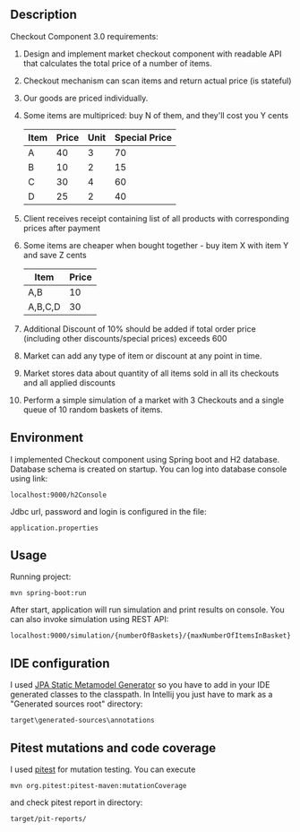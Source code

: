 ## Description

Checkout Component 3.0 requirements:

1. Design and implement market checkout component with readable API that calculates the total price of a number of items.
2. Checkout mechanism can scan items and return actual price (is stateful)
3. Our goods are priced individually.
4. Some items are multipriced: buy N of them, and they'll cost you Y cents

    | Item   | Price | Unit | Special Price |
    | ------ |-----| -------|---------------|
    | A     | 40     | 3       |  70            |
    | B   | 10       | 2       |  15            |
    | C   | 30       | 4       |  60            |
    | D  | 25        | 2       |  40            |
    
5. Client receives receipt containing list of all products with corresponding prices after payment
6. Some items are cheaper when bought together - buy item X with item Y and save Z cents

    | Item     | Price   |
    | ---------|---------|
    | A,B      | 10      |
    | A,B,C,D  | 30      |
    
7. Additional Discount of 10% should be added if total order price (including other discounts/special prices) exceeds 600
8. Market can add any type of item or discount at any point in time.
9. Market stores data about quantity of all items sold in all its checkouts and all applied discounts
10. Perform a simple simulation of a market with 3 Checkouts and a single queue of 10 random baskets of items.

## Environment
I implemented Checkout component using Spring boot and H2 database.
Database schema is created on startup. You can log into database console using link:
```
localhost:9000/h2Console
```
Jdbc url, password and login is configured in the file:
```
application.properties
```

## Usage
Running project:
```
mvn spring-boot:run
```

After start, application will run simulation and print results on console.
You can also invoke simulation using REST API:
```
localhost:9000/simulation/{numberOfBaskets}/{maxNumberOfItemsInBasket}
```

## IDE configuration

I used [JPA Static Metamodel Generator](https://docs.jboss.org/hibernate/orm/5.0/topical/html/metamodelgen/MetamodelGenerator.html) so you have to add in your IDE generated classes to the 
classpath. In Intellij you just have to mark as a "Generated sources root" directory:
```
target\generated-sources\annotations
```

## Pitest mutations and code coverage 
I used  [pitest](http://pitest.org) for mutation testing. You can execute
```
mvn org.pitest:pitest-maven:mutationCoverage
```
and check pitest report in directory:
```
target/pit-reports/
```